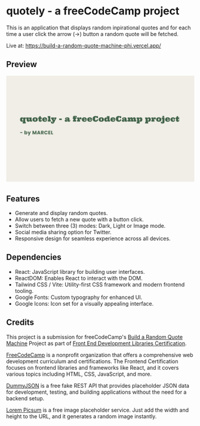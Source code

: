 # quotely - a freeCodeCamp project

This is an application that displays random inpirational quotes and for each time a user click the arrow (->) button a random quote will be fetched.

Live at: https://build-a-random-quote-machine-phi.vercel.app/

## Preview

![quotely preview](https://raw.githubusercontent.com/MACLEB1903/freeCodeCamp/refs/heads/main/Front-End-Development-Libraries/Build-a-Random-Quote-Machine/src/assets/preview.png)

## Features

- Generate and display random quotes.
- Allow users to fetch a new quote with a button click.
- Switch between three (3) modes: Dark, Light or Image mode.
- Social media sharing option for Twitter.
- Responsive design for seamless experience across all devices.

## Dependencies

- React: JavaScript library for building user interfaces.
- ReactDOM: Enables React to interact with the DOM.
- Tailwind CSS / Vite: Utility-first CSS framework and modern frontend tooling.
- Google Fonts: Custom typography for enhanced UI.
- Google Icons: Icon set for a visually appealing interface.

## Credits

This project is a submission for freeCodeCamp's [Build a Random Quote Machine](https://www.freecodecamp.org/learn/front-end-development-libraries/front-end-development-libraries-projects/build-a-random-quote-machine) Project as part of [Front End Development Libraries Certification](https://www.freecodecamp.org/learn/front-end-development-libraries/).

[FreeCodeCamp](https://www.freecodecamp.org/) is a nonprofit organization that offers a comprehensive web development curriculum and certifications. The Frontend Certification focuses on frontend libraries and frameworks like React, and it covers various topics including HTML, CSS, JavaScript, and more.

[DummyJSON](https://dummyjson.com/) is a free fake REST API that provides placeholder JSON data for development, testing, and building applications without the need for a backend setup.

[Lorem Picsum](picsum.photos) is a free image placeholder service. Just add the width and height to the URL, and it generates a random image instantly.
